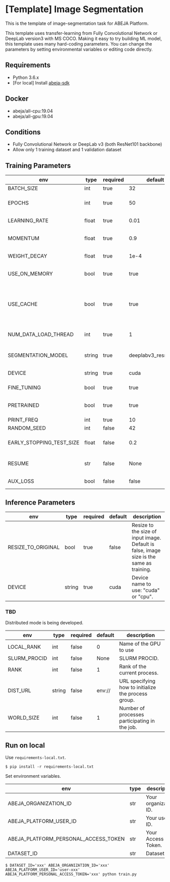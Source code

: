 # [Template] Image Segmentation
This is the template of image-segmentation task for ABEJA Platform.

This template uses transfer-learning from Fully Convolutional Network or DeepLab version3 with MS COCO. Making it easy to try building ML model, this template uses many hard-coding parameters. You can change the parameters by setting environmental variables or editing code directly.



## Requirements
- Python 3.6.x
- [For local] Install [abeja-sdk](https://developers.abeja.io/sdk/)


## Docker
- abeja/all-cpu:19.04
- abeja/all-gpu:19.04


## Conditions
- Fully Convolutional Network or DeepLab v3 (both ResNet101 backbone)
- Allow only 1 training dataset and 1 validation dataset


## Training Parameters
| env | type | required | default | description |
| --- | --- | --- | --- | --- |
| BATCH_SIZE | int | true | 32 | Batch size. |
| EPOCHS | int | true | 50 | Epoch number. This template applies "Early stopping". |
| LEARNING_RATE | float | true | 0.01 | Learning rate. Need to be from `0.0` to `1.0`. |
| MOMENTUM | float | true | 0.9 | Weight of the previous update. Need to be from `0.0`. |
| WEIGHT_DECAY | float | true | 1e-4 | SGD parameter "decay". Need to be from `0.0`. |
| USE_ON_MEMORY | bool | true | true | Load data on memory. If you use a big dataset, set it to `false`. |
| USE_CACHE | bool | true | true | Image cache. If you use a big dataset, set it to `false`. If `USE_ON_MEMORY=true`, then `USE_CACHE=true` automatically. |
| NUM_DATA_LOAD_THREAD | int | true | 1 | Number of thread image loads. MUST NOT over `BATCH_SIZE`. |
| SEGMENTATION_MODEL | string | true | deeplabv3_resnet101 | Segmentation Model "fcn_resnet101" or "deeplabv3_resnet101". |
| DEVICE | string | true | cuda | Device name to use: "cuda" or "cpu". |
| FINE_TUNING | bool | true | true | If "False", only the last layer is trained. |
| PRETRAINED | bool | true | true | If "True", training starts from pretrained model by MS COCO. |
| PRINT_FREQ | int | true | 10 | Log frequency (epoch). |
| RANDOM_SEED | int | false | 42 | Random seed. |
| EARLY_STOPPING_TEST_SIZE | float | false | 0.2 | Test data size for "Early stopping". Need to be from `0.0` to `1.0`. |
| RESUME | str | false | None | Filepath. Set if you want to use pretrained your model. |
| AUX_LOSS | bool | false | false | Set if you want to use aux loss. |

## Inference Parameters
| env | type | required | default | description |
| --- | --- | --- | --- | --- |
| RESIZE_TO_ORIGINAL | bool | true | false | Resize to the size of input image. Default is false, image size is the same as training. |
| DEVICE | string | true | cuda | Device name to use: "cuda" or "cpu". |

### TBD
Distributed mode is being developed.

| env | type | required | default | description |
| --- | --- | --- | --- | --- |
| LOCAL_RANK | int | false | 0 | Name of the GPU to use |
| SLURM_PROCID | int | false | None | SLURM PROCID. |
| RANK | int | false | 1 | Rank of the current process. |
| DIST_URL | string | false | env:// | URL specifying how to initialize the process group. |
| WORLD_SIZE | int | false | 1 | Number of processes participating in the job. |


## Run on local
Use `requirements-local.txt`.

```
$ pip install -r requirements-local.txt
```

Set environment variables.

| env | type | description |
| --- | --- | --- |
| ABEJA_ORGANIZATION_ID | str | Your organization ID. |
| ABEJA_PLATFORM_USER_ID | str | Your user ID. |
| ABEJA_PLATFORM_PERSONAL_ACCESS_TOKEN | str | Your Access Token. |
| DATASET_ID | str | Dataset ID. |

```
$ DATASET_ID='xxx' ABEJA_ORGANIZATION_ID='xxx' ABEJA_PLATFORM_USER_ID='user-xxx' ABEJA_PLATFORM_PERSONAL_ACCESS_TOKEN='xxx' python train.py
```

